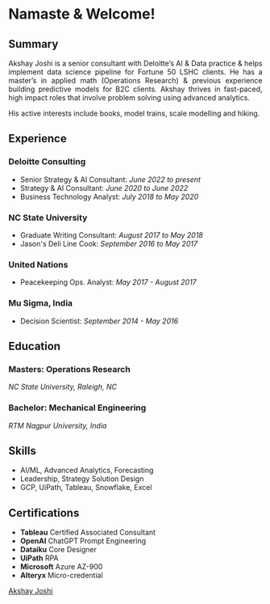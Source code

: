 # Namaste & Welcome!

## Summary

<p style='text-align: justify;'> Akshay Joshi is a senior consultant with Deloitte’s AI & Data practice & helps implement data science pipeline for Fortune 50 LSHC clients. He has a master’s in applied math (Operations Research) & previous experience building predictive models for B2C clients. Akshay thrives in fast-paced, high impact roles that involve problem solving using advanced analytics. </p>

His active interests include books, model trains, scale modelling and hiking.

## Experience
### Deloitte Consulting
- Senior Strategy & AI Consultant: *June 2022 to present*
- Strategy & AI Consultant: *June 2020 to June 2022*
- Business Technology Analyst: *July 2018 to May 2020*

### NC State University
- Graduate Writing Consultant: *August 2017 to May 2018*
- Jason's Deli Line Cook: *September 2016 to May 2017*

### United Nations
- Peacekeeping Ops. Analyst: *May 2017 - August 2017*

### Mu Sigma, India
- Decision Scientist: *September 2014 - May 2016*

## Education
### Masters: Operations Research
*NC State University, Raleigh, NC*

### Bachelor: Mechanical Engineering
*RTM Nagpur University, India*

## Skills
-	AI/ML, Advanced Analytics, Forecasting
-	Leadership, Strategy Solution Design
-	GCP, UiPath, Tableau, Snowflake, Excel

## Certifications
- **Tableau** Certified Associated Consultant
- **OpenAI** ChatGPT Prompt Engineering
- **Dataiku** Core Designer
- **UiPath** RPA
- **Microsoft** Azure AZ-900
- **Alteryx** Micro-credential

<script src="https://platform.linkedin.com/badges/js/profile.js" async defer type="text/javascript"></script>
<div class="badge-base LI-profile-badge" data-locale="en_US" data-size="large" data-theme="dark" data-type="HORIZONTAL" data-vanity="akshaymjoshi" data-version="v1"><a class="badge-base__link LI-simple-link" href="https://www.linkedin.com/in/akshaymjoshi?trk=profile-badge">Akshay Joshi</a></div>

